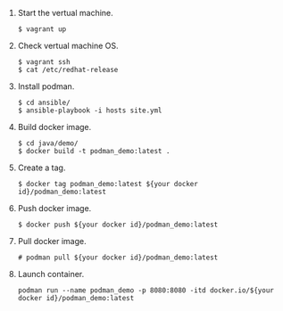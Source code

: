 1. Start the vertual machine.
    ```
    $ vagrant up
    ```
1. Check vertual machine OS.
    ```
    $ vagrant ssh
    $ cat /etc/redhat-release 
    ```
1. Install podman.
    ```
    $ cd ansible/
    $ ansible-playbook -i hosts site.yml
    ```
1. Build docker image.
    ```
    $ cd java/demo/
    $ docker build -t podman_demo:latest .
    ```
1. Create a tag.
    ```
    $ docker tag podman_demo:latest ${your docker id}/podman_demo:latest
    ```
1. Push docker image.
    ```
    $ docker push ${your docker id}/podman_demo:latest
    ```
1. Pull docker image.
    ```
    # podman pull ${your docker id}/podman_demo:latest
    ```
1. Launch container.
    ```
    podman run --name podman_demo -p 8080:8080 -itd docker.io/${your docker id}/podman_demo:latest
    ```